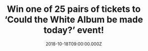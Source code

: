 ---
campaign-uuid: "c-b358bfb2-0915-4254-a1d7-3182e758f353"
type: "Preview"
category: "Tickets"
date: "2018-10-18T09:00:00.000Z"
end-date: "2018-10-31T23:59:00.000Z"
disable-form: false
is_promoted: true
has_entry_page: true
title: "Win one of 25 pairs of tickets to ‘Could the White Album be made today?’ event!"
competition-description: "<p>Celebrating the 50th Anniversary of the White Album,\
  \ on November 7th at YouTube Space, Kings Cross, London, Matt Everitt, the famous\
  \ radio presenter, producer and writer, will lead a panel of journalists, broadcasters\
  \ & artists to discuss how the White Album influenced a generation of musicians.\
  \ We have managed to get our hands on 25 pairs of tickets to give away!</p>\r\n\
  <p>Would you like to attend the event with us? Enter below for a chance to win.</p>"
hero-header: "Win one of 25 pairs of tickets to ‘Could the White Album be made today?’\
  \ event!"
terms-confirmation: "N/A"
banner-img: "https://assets.expresslyapp.com/asset-b0ebea3f-a240-488f-a15a-d1f4c6efc437.jpg"
logo-left-href: "aaa.nme.com"
logo-left-image: "https://assets.expresslyapp.com/asset-ec0076b1-3bee-419e-909c-5d3ba7eb9252.jpg"
logo-left-title: "NME AAA"
bg-image-hero: "https://assets.expresslyapp.com/asset-e01af605-969b-460f-aa3d-c6381e972f29.jpg"
bg-image-first: "https://assets.expresslyapp.com/asset-0245b528-3aa9-4aff-a2aa-7d41498508fa.jpg"
bg-image-second: "https://assets.expresslyapp.com/asset-cc8c5e03-c21e-4353-afcd-608984c2f8af.jpg"
bg-image-third: "https://assets.expresslyapp.com/asset-17e647f8-53f4-427a-a4a1-431ec3aeff95.jpg"
section1-content: "In November 1968, millions of double LPs were shipped to record\
  \ stores worldwide ahead of that tumultuous year’s most anticipated music event:\
  \ the November 22nd release of The BEATLES, The White Album. For 50 years, ‘The\
  \ White Album’ has invited its listeners to venture forth and explore the breadth\
  \ and ambition of its music, delighting and inspiring each new generation in turn."
section2-content: "On November 9, The Beatles will release a suite of lavishly presented\
  \ ‘White Album’ packages (Apple Corps Ltd./Capitol/UMe). The album’s 30 tracks are\
  \ newly mixed by producer Giles Martin and mix engineer Sam Okell in stereo and\
  \ 5.1 surround audio, joined by 27 early acoustic demos and 50 session takes, most\
  \ of which are previously unreleased in any form. This is the first time The BEATLES\
  \  White Album has been remixed and presented with additional demos and session\
  \ recordings."
section3-content: "<p>In order to celebrate the 50th Anniversary of the White Album,\
  \ on November 7th at YouTube Space, Kings Cross, London, Matt Everitt, will lead\
  \ a panel of journalists, broadcasters & artists to discuss how the White Album\
  \ influenced a generation of musicians and ask whether in a world of snackable content,\
  \ playlists and short attention spans an artist would ever dare release such a diverse\
  \ body of work.</p>\r\n<p>If you don’t want to miss this event, enter the form below\
  \ for a chance to win one of 25 pairs of tickets and you could be coming to ‘Could\
  \ the White Album be made today?’ event with us!</p>\r\n<p>Good luck!</p>"
entry-title: "Win one of 25 pairs of tickets to ‘Could the White Album be made today?’\
  \ event!"
entry-content: "Enter the draw to win one of 25 pairs of tickets to ‘Could the White\
  \ Album be made today?’ event by completing the form below before 23:59 on 31st\
  \ of October 2018."
has-winner: false
prize-description: "One of 25 pairs of tickets to ‘Could the White Album be made today?’\
  \ event."
prize-restrictions: "Any travel expenses are not included. Winner is responsible for\
  \ any transport costs to/from the event."
special-conditions: "Multiple entries are allowed up to one every day."
---